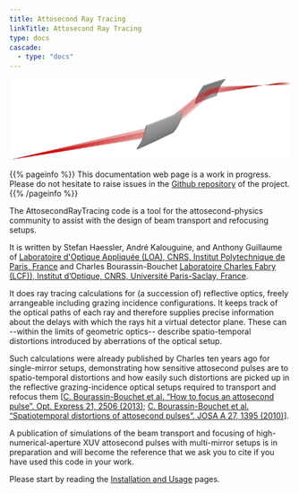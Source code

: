 ```yaml
---
title: Attosecond Ray Tracing
linkTitle: Attosecond Ray Tracing
type: docs
cascade:
  - type: "docs"
---
```


![A rendering of two toroidal mirrors with an intermediate collimated section.](doc_illustrationrender.png)

{{% pageinfo %}}
This documentation web page is a work in progress. Please do not hesitate to raise issues in the [Github repository](https://github.com/mightymightys/AttosecondRaytracing) of the project.
{{% /pageinfo %}}

The AttosecondRayTracing code is a tool for the attosecond-physics community to assist with the design of beam transport and refocusing setups. 

It is written by Stefan Haessler, André Kalouguine, and Anthony Guillaume of
[Laboratoire d'Optique Appliquée (LOA), CNRS, Institut Polytechnique de Paris, France](https://loa.ensta-paris.fr/research/pco-research-group/)
and Charles Bourassin-Bouchet [Laboratoire Charles Fabry (LCF)), Institut d’Optique, CNRS, Université Paris-Saclay, France](https://www.lcf.institutoptique.fr/en/groups/optique-xuv).

It does ray tracing calculations for (a succession of) reflective optics, freely arrangeable including grazing incidence configurations.
It keeps track of the optical paths of each ray and therefore supplies precise information about the delays with which
the rays hit a virtual detector plane. These can --within the limits of geometric optics-- describe spatio-temporal distortions
introduced by aberrations of the optical setup.

Such calculations were already published by Charles ten years ago for single-mirror setups, demonstrating how
sensitive attosecond pulses are to spatio-temporal distortions and how easily such distortions are picked up in
the reflective grazing-incidence optical setups required to transport and refocus them
[[C. Bourassin-Bouchet et al. “How to focus an attosecond pulse”. Opt.
Express 21, 2506 (2013)](http://dx.doi.org/10.1364/oe.21.002506); [C. Bourassin-Bouchet et al. “Spatiotemporal distortions of
attosecond pulses”. JOSA A 27, 1395 (2010)](https://www.osapublishing.org/josaa/abstract.cfm?uri=josaa-27-6-1395)].

A publication of simulations of the beam transport and focusing of high-numerical-aperture XUV attosecond pulses
with multi-mirror setups is in preparation and will become the reference that we ask you to cite if you have used
this code in your work.


Please start by reading the [Installation and Usage](/usage) pages.

